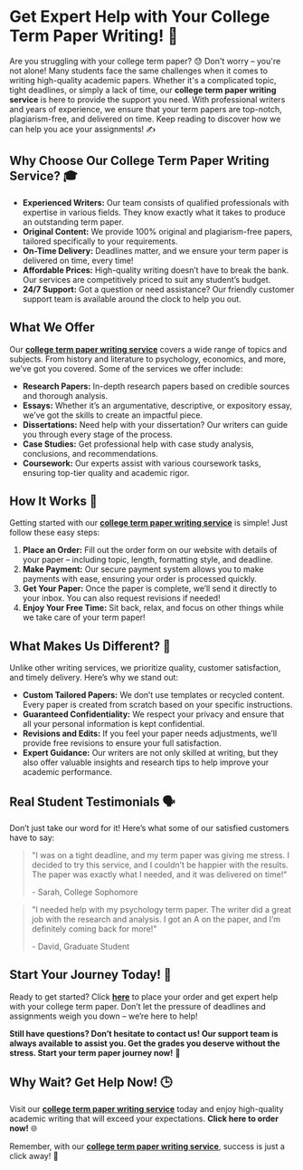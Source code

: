 # Get Expert Help with Your College Term Paper Writing! 🚀

Are you struggling with your college term paper? 😓 Don't worry – you're not alone! Many students face the same challenges when it comes to writing high-quality academic papers. Whether it's a complicated topic, tight deadlines, or simply a lack of time, our **college term paper writing service** is here to provide the support you need. With professional writers and years of experience, we ensure that your term papers are top-notch, plagiarism-free, and delivered on time. Keep reading to discover how we can help you ace your assignments! ✍️

## Why Choose Our College Term Paper Writing Service? 🎓

- **Experienced Writers:** Our team consists of qualified professionals with expertise in various fields. They know exactly what it takes to produce an outstanding term paper.
- **Original Content:** We provide 100% original and plagiarism-free papers, tailored specifically to your requirements.
- **On-Time Delivery:** Deadlines matter, and we ensure your term paper is delivered on time, every time!
- **Affordable Prices:** High-quality writing doesn’t have to break the bank. Our services are competitively priced to suit any student’s budget.
- **24/7 Support:** Got a question or need assistance? Our friendly customer support team is available around the clock to help you out.

## What We Offer

Our [**college term paper writing service**](https://tinyurl.com/topessay?keyword=college+term+paper+writing+service) covers a wide range of topics and subjects. From history and literature to psychology, economics, and more, we’ve got you covered. Some of the services we offer include:

- **Research Papers:** In-depth research papers based on credible sources and thorough analysis.
- **Essays:** Whether it’s an argumentative, descriptive, or expository essay, we’ve got the skills to create an impactful piece.
- **Dissertations:** Need help with your dissertation? Our writers can guide you through every stage of the process.
- **Case Studies:** Get professional help with case study analysis, conclusions, and recommendations.
- **Coursework:** Our experts assist with various coursework tasks, ensuring top-tier quality and academic rigor.

## How It Works 🚀

Getting started with our [**college term paper writing service**](https://tinyurl.com/topessay?keyword=college+term+paper+writing+service) is simple! Just follow these easy steps:

1. **Place an Order:** Fill out the order form on our website with details of your paper – including topic, length, formatting style, and deadline.
2. **Make Payment:** Our secure payment system allows you to make payments with ease, ensuring your order is processed quickly.
3. **Get Your Paper:** Once the paper is complete, we’ll send it directly to your inbox. You can also request revisions if needed!
4. **Enjoy Your Free Time:** Sit back, relax, and focus on other things while we take care of your term paper!

## What Makes Us Different? 🌟

Unlike other writing services, we prioritize quality, customer satisfaction, and timely delivery. Here’s why we stand out:

- **Custom Tailored Papers:** We don’t use templates or recycled content. Every paper is created from scratch based on your specific instructions.
- **Guaranteed Confidentiality:** We respect your privacy and ensure that all your personal information is kept confidential.
- **Revisions and Edits:** If you feel your paper needs adjustments, we’ll provide free revisions to ensure your full satisfaction.
- **Expert Guidance:** Our writers are not only skilled at writing, but they also offer valuable insights and research tips to help improve your academic performance.

## Real Student Testimonials 🗣️

Don’t just take our word for it! Here’s what some of our satisfied customers have to say:

> "I was on a tight deadline, and my term paper was giving me stress. I decided to try this service, and I couldn’t be happier with the results. The paper was exactly what I needed, and it was delivered on time!"
> 
> <footer>- Sarah, College Sophomore</footer>

> "I needed help with my psychology term paper. The writer did a great job with the research and analysis. I got an A on the paper, and I’m definitely coming back for more!"
> 
> <footer>- David, Graduate Student</footer>

## Start Your Journey Today! 🎉

Ready to get started? Click [**here**](https://tinyurl.com/topessay?keyword=college+term+paper+writing+service) to place your order and get expert help with your college term paper. Don’t let the pressure of deadlines and assignments weigh you down – we’re here to help!

**Still have questions? Don’t hesitate to contact us! Our support team is always available to assist you. Get the grades you deserve without the stress. Start your term paper journey now!** 💪

## Why Wait? Get Help Now! 🕒

Visit our [**college term paper writing service**](https://tinyurl.com/topessay?keyword=college+term+paper+writing+service) today and enjoy high-quality academic writing that will exceed your expectations. **Click here to order now!** 🌐

Remember, with our [**college term paper writing service**](https://tinyurl.com/topessay?keyword=college+term+paper+writing+service), success is just a click away! 🚀
